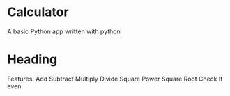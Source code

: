 ﻿# Calculator

A basic Python app written with python

# Heading

Features:
Add
Subtract
Multiply
Divide
Square
Power
Square Root
Check If even


